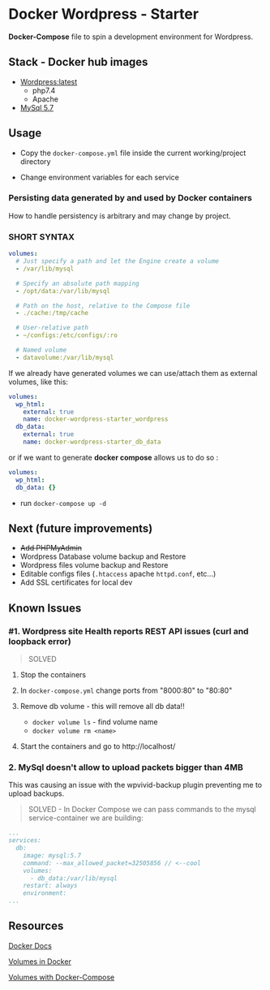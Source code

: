 # Docker Wordpress - Starter

**Docker-Compose** file to spin a development environment for Wordpress.

## Stack - Docker hub images
- [Wordpress:latest](https://github.com/docker-library/wordpress/blob/394c79eafd5b345514f87cec590577e641c030ef/latest/php7.4/apache/Dockerfile)
  - php7.4
  - Apache
- [MySql 5.7](https://github.com/docker-library/mysql/blob/b11f06b0d202e7b0f97b000e158fc4fc869d2194/5.7/Dockerfile.debian)

## Usage
- Copy the `docker-compose.yml` file inside the current working/project directory

- Change environment variables for each service

### Persisting data generated by and used by Docker containers

How to handle persistency is arbitrary and may change by project.

### SHORT SYNTAX
```yml
volumes:
  # Just specify a path and let the Engine create a volume
  - /var/lib/mysql

  # Specify an absolute path mapping
  - /opt/data:/var/lib/mysql

  # Path on the host, relative to the Compose file
  - ./cache:/tmp/cache

  # User-relative path
  - ~/configs:/etc/configs/:ro

  # Named volume
  - datavolume:/var/lib/mysql

```
If we already have generated volumes we can use/attach them as external volumes, like this:

```yml
volumes:
  wp_html:
    external: true
    name: docker-wordpress-starter_wordpress
  db_data:
    external: true
    name: docker-wordpress-starter_db_data
```
or if we want to generate **docker compose** allows us to do so :
```yml
volumes:
  wp_html:
  db_data: {}
```
- run `docker-compose up -d`

## Next (future improvements)
- ~~Add PHPMyAdmin~~
- Wordpress Database volume backup and Restore
- Wordpress files volume backup and Restore
- Editable configs files (`.htaccess` apache `httpd.conf`, etc...)
- Add SSL certificates for local dev

## Known Issues
### #1. Wordpress site Health reports REST API issues (curl and loopback error)
> SOLVED

1. Stop the containers
2. In `docker-compose.yml` change ports from "8000:80"  to "80:80"
3. Remove db volume - this will remove all db data!!
    - `docker volume ls` - find volume name
    - `docker volume rm <name>`

4. Start the containers and go to http://localhost/

### 2. MySql doesn't allow to upload packets bigger than 4MB
This was causing an issue with the wpvivid-backup plugin preventing me to upload backups.
> SOLVED - In Docker Compose we can pass commands to the mysql service-container we are building:
```yml
...
services:
  db:
    image: mysql:5.7
    command: --max_allowed_packet=32505856 // <--cool
    volumes:
      - db_data:/var/lib/mysql
    restart: always
    environment:
...
```
## Resources
[Docker Docs](https://docs.docker.com/)

[Volumes in Docker](https://docs.docker.com/storage/volumes/)

[Volumes with Docker-Compose](https://docs.docker.com/compose/compose-file/compose-file-v3/#volume-configuration-reference)